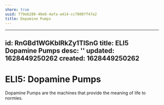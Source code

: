 ```yaml
---
share: true
uuid: f79eb288-40e6-4afa-a414-cc78007f47a2
title: Dopamine Pumps
---
```

---
id: RnGBd1WGKblRkZy1TlSnG
title: ELI5 Dopamine Pumps
desc: ''
updated: 1628449250262
created: 1628449250262
---
# ELI5: Dopamine Pumps
Dopamine Pumps are the machines that provide the meaning of life to normies.